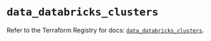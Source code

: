 # `data_databricks_clusters`

Refer to the Terraform Registry for docs: [`data_databricks_clusters`](https://registry.terraform.io/providers/databricks/databricks/1.50.0/docs/data-sources/clusters).
